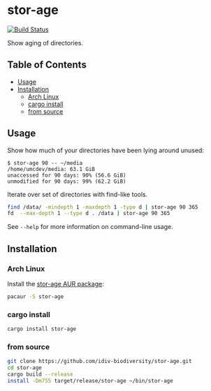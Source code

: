 stor-age
========

[![Build Status](https://travis-ci.com/idiv-biodiversity/stor-age.svg?token=r7FuYXpRu1vR1bHxqWSV&branch=master)](https://travis-ci.com/idiv-biodiversity/stor-age)

Show aging of directories.


Table of Contents
-----------------

<!-- toc -->

- [Usage](#usage)
- [Installation](#installation)
  * [Arch Linux](#arch-linux)
  * [cargo install](#cargo-install)
  * [from source](#from-source)

<!-- tocstop -->


Usage
-----

Show how much of your directories have been lying around unused:

```console
$ stor-age 90 -- ~/media
/home/umcdev/media: 63.1 GiB
unaccessed for 90 days: 90% (56.6 GiB)
unmodified for 90 days: 99% (62.2 GiB)
```

Iterate over set of directories with find-like tools.

```bash
find /data/ -mindepth 1 -maxdepth 1 -type d | stor-age 90 365
fd  --max-depth 1 --type d . /data | stor-age 90 365
```

See `--help` for more information on command-line usage.


Installation
------------

### Arch Linux

Install the [stor-age AUR package][aur-package]:

```bash
pacaur -S stor-age
```

### cargo install

```bash
cargo install stor-age
```

### from source

```bash
git clone https://github.com/idiv-biodiversity/stor-age.git
cd stor-age
cargo build --release
install -Dm755 target/release/stor-age ~/bin/stor-age
```


[aur-package]: https://aur.archlinux.org/packages/stor-age "stor-age AUR package"
